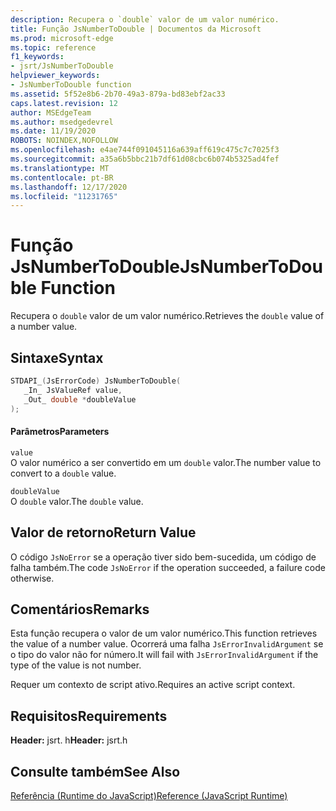 ```yaml
---
description: Recupera o `double` valor de um valor numérico.
title: Função JsNumberToDouble | Documentos da Microsoft
ms.prod: microsoft-edge
ms.topic: reference
f1_keywords:
- jsrt/JsNumberToDouble
helpviewer_keywords:
- JsNumberToDouble function
ms.assetid: 5f52e8b6-2b70-49a3-879a-bd83ebf2ac33
caps.latest.revision: 12
author: MSEdgeTeam
ms.author: msedgedevrel
ms.date: 11/19/2020
ROBOTS: NOINDEX,NOFOLLOW
ms.openlocfilehash: e4ae744f091045116a639aff619c475c7c7025f3
ms.sourcegitcommit: a35a6b5bbc21b7df61d08cbc6b074b5325ad4fef
ms.translationtype: MT
ms.contentlocale: pt-BR
ms.lasthandoff: 12/17/2020
ms.locfileid: "11231765"
---
```

# <span data-ttu-id="f1248-103">Função JsNumberToDouble</span><span class="sxs-lookup"><span data-stu-id="f1248-103">JsNumberToDouble Function</span></span>

<span data-ttu-id="f1248-104">Recupera o `double` valor de um valor numérico.</span><span class="sxs-lookup"><span data-stu-id="f1248-104">Retrieves the `double` value of a number value.</span></span>  
  
## <span data-ttu-id="f1248-105">Sintaxe</span><span class="sxs-lookup"><span data-stu-id="f1248-105">Syntax</span></span>  
  
```cpp  
STDAPI_(JsErrorCode) JsNumberToDouble(  
   _In_ JsValueRef value,  
   _Out_ double *doubleValue  
);  
```  
  
#### <span data-ttu-id="f1248-106">Parâmetros</span><span class="sxs-lookup"><span data-stu-id="f1248-106">Parameters</span></span>  
 `value`  
 <span data-ttu-id="f1248-107">O valor numérico a ser convertido em um `double` valor.</span><span class="sxs-lookup"><span data-stu-id="f1248-107">The number value to convert to a `double` value.</span></span>  
  
 `doubleValue`  
 <span data-ttu-id="f1248-108">O `double` valor.</span><span class="sxs-lookup"><span data-stu-id="f1248-108">The `double` value.</span></span>  
  
## <span data-ttu-id="f1248-109">Valor de retorno</span><span class="sxs-lookup"><span data-stu-id="f1248-109">Return Value</span></span>  
 <span data-ttu-id="f1248-110">O código `JsNoError` se a operação tiver sido bem-sucedida, um código de falha também.</span><span class="sxs-lookup"><span data-stu-id="f1248-110">The code `JsNoError` if the operation succeeded, a failure code otherwise.</span></span>  
  
## <span data-ttu-id="f1248-111">Comentários</span><span class="sxs-lookup"><span data-stu-id="f1248-111">Remarks</span></span>  
 <span data-ttu-id="f1248-112">Esta função recupera o valor de um valor numérico.</span><span class="sxs-lookup"><span data-stu-id="f1248-112">This function retrieves the value of a number value.</span></span> <span data-ttu-id="f1248-113">Ocorrerá uma falha `JsErrorInvalidArgument` se o tipo do valor não for número.</span><span class="sxs-lookup"><span data-stu-id="f1248-113">It will fail with `JsErrorInvalidArgument` if the type of the value is not number.</span></span>  
  
 <span data-ttu-id="f1248-114">Requer um contexto de script ativo.</span><span class="sxs-lookup"><span data-stu-id="f1248-114">Requires an active script context.</span></span>  
  
## <span data-ttu-id="f1248-115">Requisitos</span><span class="sxs-lookup"><span data-stu-id="f1248-115">Requirements</span></span>  
 <span data-ttu-id="f1248-116">**Header:** jsrt. h</span><span class="sxs-lookup"><span data-stu-id="f1248-116">**Header:** jsrt.h</span></span>  
  
## <span data-ttu-id="f1248-117">Consulte também</span><span class="sxs-lookup"><span data-stu-id="f1248-117">See Also</span></span>  
 [<span data-ttu-id="f1248-118">Referência (Runtime do JavaScript)</span><span class="sxs-lookup"><span data-stu-id="f1248-118">Reference (JavaScript Runtime)</span></span>](../chakra-hosting/reference-javascript-runtime.md)
